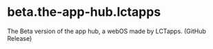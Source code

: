 # beta.the-app-hub.lctapps
The Beta version of the app hub, a webOS made by LCTapps. (GitHub Release)
